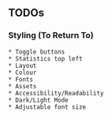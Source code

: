 ## TODOs
### Styling (To Return To)
    * Toggle buttons
    * Statistics top left
    * Layout
    * Colour
    * Fonts
    * Assets
    * Accessibility/Readability
    * Dark/Light Mode
    * Adjustable font size